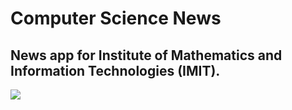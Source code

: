 # Computer Science News
<h2>News app for Institute of Mathematics and Information Technologies (IMIT).</h2>
<img src="https://gist.githubusercontent.com/deniskovalchuk/ea77f6479f84834ed9aa08119b138e0e/raw/56ce9bc1f6ca95f718e2b2c0a7de58e368212929/imit-news.jpg">
